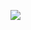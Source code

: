 <!-- <img src="patlopes.svg" /> -->

<p>
<!--  <img src="https://github-readme-stats.vercel.app/api?username=patlopes&theme=default&show_icons=true" />  -->
  <img src="https://github-readme-stats.vercel.app/api/top-langs/?username=patlopes&layout=compact" />
</p>
